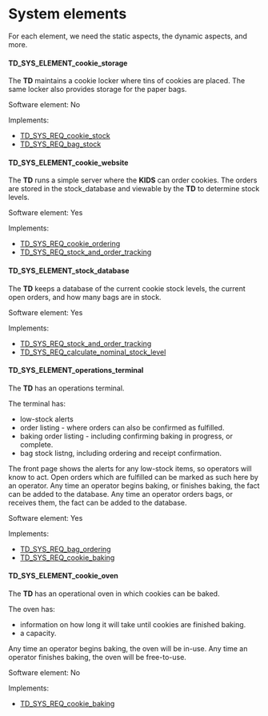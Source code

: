 # System elements

For each element, we need the static aspects, the dynamic aspects, and more.

#### TD_SYS_ELEMENT_cookie_storage

The **TD** maintains a cookie locker where tins of cookies are placed.
The same locker also provides storage for the paper bags.

Software element: No

Implements:

- [TD_SYS_REQ_cookie_stock](#TD_sys_req_cookie_stock)
- [TD_SYS_REQ_bag_stock](#TD_sys_req_bag_stock)

#### TD_SYS_ELEMENT_cookie_website

The **TD** runs a simple server where the **KIDS** can order cookies.
The orders are stored in the stock_database and viewable by the **TD** to
determine stock levels.

Software element: Yes

Implements:

- [TD_SYS_REQ_cookie_ordering](#TD_sys_req_cookie_ordering)
- [TD_SYS_REQ_stock_and_order_tracking](#TD_sys_req_stock_and_order_tracking)

#### TD_SYS_ELEMENT_stock_database

The **TD** keeps a database of the current cookie stock levels, the current open orders, and how many bags are in stock.

Software element: Yes

Implements:

- [TD_SYS_REQ_stock_and_order_tracking](#TD_sys_req_stock_and_order_tracking)
- [TD_SYS_REQ_calculate_nominal_stock_level](#TD_sys_req_calculate_nominal_stock_level)

#### TD_SYS_ELEMENT_operations_terminal

The **TD** has an operations terminal.

The terminal has:

- low-stock alerts
- order listing - where orders can also be confirmed as fulfilled.
- baking order listing - including confirming baking in progress, or complete.
- bag stock listng, including ordering and receipt confirmation.

The front page shows the alerts for any low-stock items, so operators will know to act.
Open orders which are fulfilled can be marked as such here by an operator.
Any time an operator begins baking, or finishes baking, the fact can be added to the database.
Any time an operator orders bags, or receives them, the fact can be added to the database.

Software element: Yes

Implements:

- [TD_SYS_REQ_bag_ordering](#TD_sys_req_bag_ordering)
- [TD_SYS_REQ_cookie_baking](#TD_sys_req_cookie_baking)

#### TD_SYS_ELEMENT_cookie_oven

The **TD** has an operational oven in which cookies can be baked.

The oven has:

- information on how long it will take until cookies are finished baking.
- a capacity.

Any time an operator begins baking, the oven will be in-use.
Any time an operator finishes baking, the oven will be free-to-use.

Software element: No

Implements:

- [TD_SYS_REQ_cookie_baking](#TD_sys_req_cookie_baking)
